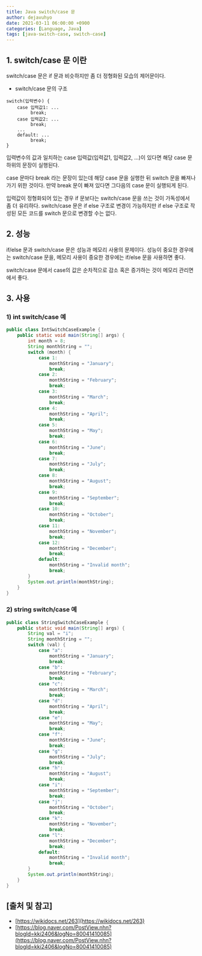 ```yaml
---
title: Java switch/case 문
author: dejavuhyo
date: 2021-03-11 06:00:00 +0900
categories: [Language, Java]
tags: [java-switch-case, switch-case]
---
```


## 1. switch/case 문 이란
switch/case 문은 if 문과 비슷하지만 좀 더 정형화된 모습의 제어문이다.

* switch/case 문의 구조

```text
switch(입력변수) {
    case 입력값1: ...
         break;
    case 입력값2: ...
         break;
    ...
    default: ...
         break;
}
```

입력변수의 값과 일치하는 case 입력값(입력값1, 입력값2, ...)이 있다면 해당 case 문 하위의 문장이 실행된다.

case 문마다 break 라는 문장이 있는데 해당 case 문을 실행한 뒤 switch 문을 빠져나가기 위한 것이다. 만약 break 문이 빠져 있다면 그다음의 case 문이 실행되게 된다.

입력값이 정형화되어 있는 경우 if 문보다는 switch/case 문을 쓰는 것이 가독성에서 좀 더 유리하다. switch/case 문은 if else 구조로 변경이 가능하지만 if else 구조로 작성된 모든 코드를 switch 문으로 변경할 수는 없다.

## 2. 성능
if/else 문과 switch/case 문은 성능과 메모리 사용의 문제이다. 성능이 중요한 경우에는 switch/case 문을, 메모리 사용이 중요한 경우에는 if/else 문을 사용하면 좋다.

switch/case 문에서 case의 값은 순차적으로 감소 혹은 증가하는 것이 메모리 관리면에서 좋다.

## 3. 사용

### 1) int switch/case 예

```java
public class IntSwitchCaseExample {
    public static void main(String[] args) {
        int month = 8;
        String monthString = "";
        switch (month) {
            case 1:
                monthString = "January";
                break;
            case 2:
                monthString = "February";
                break;
            case 3:
                monthString = "March";
                break;
            case 4:
                monthString = "April";
                break;
            case 5:
                monthString = "May";
                break;
            case 6:
                monthString = "June";
                break;
            case 7:
                monthString = "July";
                break;
            case 8:
                monthString = "August";
                break;
            case 9:
                monthString = "September";
                break;
            case 10:
                monthString = "October";
                break;
            case 11:
                monthString = "November";
                break;
            case 12:
                monthString = "December";
                break;
            default:
                monthString = "Invalid month";
                break;
        }
        System.out.println(monthString);
    }
}
```

### 2) string switch/case 예

```java
public class StringSwitchCaseExample {
    public static void main(String[] args) {
        String val = "i";
        String monthString = "";
        switch (val) {
            case "a":
                monthString = "January";
                break;
            case "b":
                monthString = "February";
                break;
            case "c":
                monthString = "March";
                break;
            case "d":
                monthString = "April";
                break;
            case "e":
                monthString = "May";
                break;
            case "f":
                monthString = "June";
                break;
            case "g":
                monthString = "July";
                break;
            case "h":
                monthString = "August";
                break;
            case "i":
                monthString = "September";
                break;
            case "j":
                monthString = "October";
                break;
            case "k":
                monthString = "November";
                break;
            case "l":
                monthString = "December";
                break;
            default:
                monthString = "Invalid month";
                break;
        }
        System.out.println(monthString);
    }
}
```

## [출처 및 참고]
* [https://wikidocs.net/263](https://wikidocs.net/263)
* [https://blog.naver.com/PostView.nhn?blogId=kki2406&logNo=80041410085](https://blog.naver.com/PostView.nhn?blogId=kki2406&logNo=80041410085)
